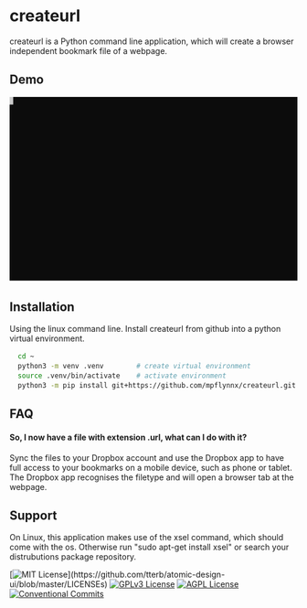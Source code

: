 

# createurl

createurl is a Python command line application, which will create a browser independent bookmark file of a webpage.

## Demo


![Example](./readme_resources/termtosvg_nd7avxip.svg)





## Installation

Using the linux command line. Install createurl from github into a python virtual environment.

```bash
  cd ~
  python3 -m venv .venv        # create virtual environment
  source .venv/bin/activate    # activate environment
  python3 -m pip install git+https://github.com/mpflynnx/createurl.git     # install from git

```


## FAQ

#### So, I now have a file with extension .url, what can I do with it?

Sync the files to your Dropbox account and use the Dropbox app to have full access to your bookmarks on a mobile device, such as phone or tablet. The Dropbox app recognises the filetype and will open a browser tab at the webpage.


## Support

On Linux, this application makes use of the xsel command, which should come with the os. Otherwise run "sudo apt-get install xsel" or search your distrubutions package repository.

[![MIT License](https://img.shields.io/apm/l/atomic-design-ui.svg?)](https://github.com/tterb/atomic-design-ui/blob/master/LICENSEs)
[![GPLv3 License](https://img.shields.io/badge/License-GPL%20v3-yellow.svg)](https://opensource.org/licenses/)
[![AGPL License](https://img.shields.io/badge/license-AGPL-blue.svg)](http://www.gnu.org/licenses/agpl-3.0)
[![Conventional Commits](https://img.shields.io/badge/Conventional%20Commits-1.0.0-yellow.svg)](https://conventionalcommits.org)
